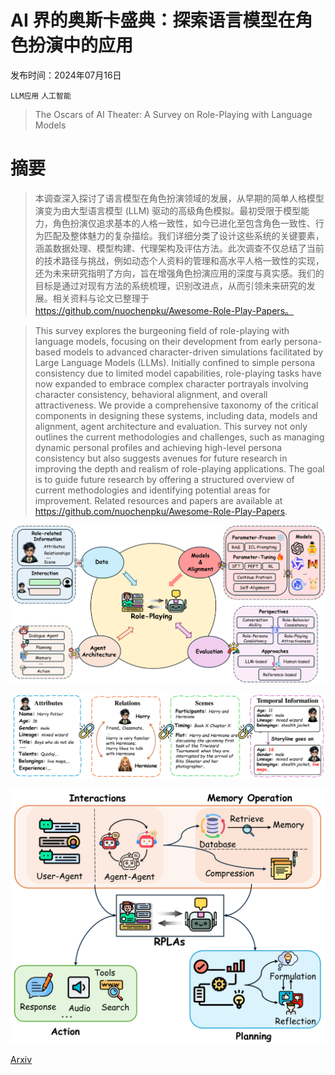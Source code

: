 # AI 界的奥斯卡盛典：探索语言模型在角色扮演中的应用

发布时间：2024年07月16日

`LLM应用` `人工智能`

> The Oscars of AI Theater: A Survey on Role-Playing with Language Models

# 摘要

> 本调查深入探讨了语言模型在角色扮演领域的发展，从早期的简单人格模型演变为由大型语言模型 (LLM) 驱动的高级角色模拟。最初受限于模型能力，角色扮演仅追求基本的人格一致性，如今已进化至包含角色一致性、行为匹配及整体魅力的复杂描绘。我们详细分类了设计这些系统的关键要素，涵盖数据处理、模型构建、代理架构及评估方法。此次调查不仅总结了当前的技术路径与挑战，例如动态个人资料的管理和高水平人格一致性的实现，还为未来研究指明了方向，旨在增强角色扮演应用的深度与真实感。我们的目标是通过对现有方法的系统梳理，识别改进点，从而引领未来研究的发展。相关资料与论文已整理于 https://github.com/nuochenpku/Awesome-Role-Play-Papers。

> This survey explores the burgeoning field of role-playing with language models, focusing on their development from early persona-based models to advanced character-driven simulations facilitated by Large Language Models (LLMs). Initially confined to simple persona consistency due to limited model capabilities, role-playing tasks have now expanded to embrace complex character portrayals involving character consistency, behavioral alignment, and overall attractiveness. We provide a comprehensive taxonomy of the critical components in designing these systems, including data, models and alignment, agent architecture and evaluation. This survey not only outlines the current methodologies and challenges, such as managing dynamic personal profiles and achieving high-level persona consistency but also suggests avenues for future research in improving the depth and realism of role-playing applications. The goal is to guide future research by offering a structured overview of current methodologies and identifying potential areas for improvement. Related resources and papers are available at https://github.com/nuochenpku/Awesome-Role-Play-Papers.

![AI 界的奥斯卡盛典：探索语言模型在角色扮演中的应用](../../../paper_images/2407.11484/x1.png)

![AI 界的奥斯卡盛典：探索语言模型在角色扮演中的应用](../../../paper_images/2407.11484/x2.png)

![AI 界的奥斯卡盛典：探索语言模型在角色扮演中的应用](../../../paper_images/2407.11484/x3.png)

[Arxiv](https://arxiv.org/abs/2407.11484)